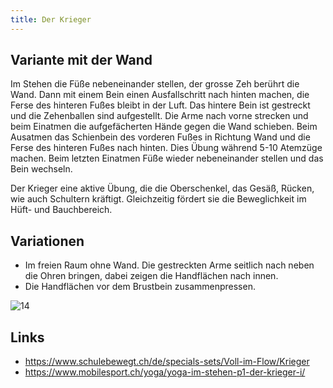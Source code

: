 ```yaml
---
title: Der Krieger
---
```


## Variante mit der Wand

Im Stehen die Füße nebeneinander stellen, der grosse Zeh berührt die Wand. Dann mit einem Bein einen Ausfallschritt nach hinten machen, die Ferse des hinteren Fußes bleibt in der Luft. Das hintere Bein ist gestreckt und die Zehenballen sind aufgestellt. Die Arme nach vorne strecken und beim Einatmen die aufgefächerten Hände gegen die Wand schieben. Beim Ausatmen das Schienbein des vorderen Fußes in Richtung Wand und die Ferse des hinteren Fußes nach hinten. Dies Übung während 5-10 Atemzüge machen. Beim letzten Einatmen Füße wieder nebeneinander stellen und das Bein wechseln.

Der Krieger eine aktive Übung, die die Oberschenkel, das Gesäß, Rücken, wie auch Schultern kräftigt. Gleichzeitig fördert sie die Beweglichkeit im Hüft- und Bauchbereich.


 
## Variationen

- Im freien Raum ohne Wand. Die gestreckten Arme seitlich nach neben die Ohren bringen, dabei zeigen die Handflächen nach innen.
- Die Handflächen vor dem Brustbein zusammenpressen.

![14](/img/14.jpg)


## Links

- https://www.schulebewegt.ch/de/specials-sets/Voll-im-Flow/Krieger
- https://www.mobilesport.ch/yoga/yoga-im-stehen-p1-der-krieger-i/